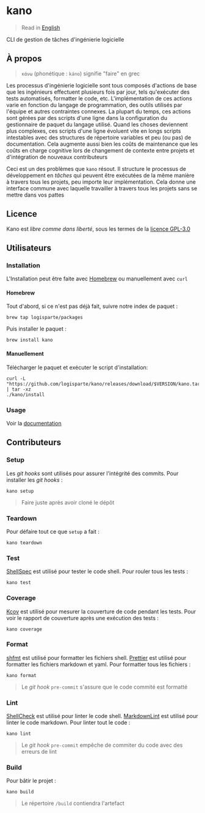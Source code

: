 # kano

> Read in [English](/docs/README.md)

CLI de gestion de tâches d'ingénierie logicielle

## À propos

> `κάνω` (phonétique : `káno`) signifie "faire" en grec

Les processus d'ingénierie logicielle sont tous composés d'actions de base que les ingénieurs
effectuent plusieurs fois par jour, tels qu'exécuter des tests automatisés, formatter le code,
etc. L'implémentation de ces actions varie en fonction du langage de programmation, des outils
utilisés par l'équipe et autres contraintes connexes. La plupart du temps, ces actions sont
gérées par des scripts d'une ligne dans la configuration du gestionnaire de paquet du langage
utilisé. Quand les choses deviennent plus complexes, ces scripts d'une ligne évoluent vite en
longs scripts intestables avec des structures de répertoire variables et peu (ou pas) de
documentation. Cela augmente aussi bien les coûts de maintenance que les coûts en charge
cognitive lors de changement de contexte entre projets et d'intégration de nouveaux
contributeurs

Ceci est un des problèmes que `kano` résout. Il structure le processus de développement en
_tâches_ qui peuvent être exécutées de la même manière à travers tous les projets, peu importe
leur implémentation. Cela donne une interface commune avec laquelle travailler à travers tous
les projets sans se mettre dans vos pattes

## Licence

Kano est _libre comme dans liberté_, sous les termes de la [licence GPL-3.0](/LICENSE)

## Utilisateurs

### Installation

L'Installation peut être faite avec [Homebrew](https://github.com/Homebrew/brew) ou manuellement
avec `curl`

#### Homebrew

Tout d'abord, si ce n'est pas déjà fait, suivre notre index de paquet :

```shell
brew tap logisparte/packages
```

Puis installer le paquet :

```shell
brew install kano
```

#### Manuellement

Télécharger le paquet et exécuter le script d'installation:

```shell
curl -L "https://github.com/logisparte/kano/releases/download/$VERSION/kano.tar.gz" | tar -xz
./kano/install
```

### Usage

Voir la [documentation](/docs/fr/usage.md)

## Contributeurs

### Setup

Les _git hooks_ sont utilisés pour assurer l'intégrité des commits. Pour installer les _git
hooks_ :

```shell
kano setup
```

> Faire juste après avoir cloné le dépôt

### Teardown

Pour défaire tout ce que `setup` a fait :

```shell
kano teardown
```

### Test

[ShellSpec](https://github.com/shellspec/shellspec) est utilisé pour tester le code shell. Pour
rouler tous les tests :

```shell
kano test
```

### Coverage

[Kcov](https://github.com/SimonKagstrom/kcov) est utilisé pour mesurer la couverture de code
pendant les tests. Pour voir le rapport de couverture après une exécution des tests :

```shell
kano coverage
```

### Format

[shfmt](https://github.com/mvdan/sh) est utilisé pour formatter les fichiers shell.
[Prettier](https://github.com/prettier/prettier) est utilisé pour formatter les fichiers
markdown et yaml. Pour formatter tous les fichiers :

```shell
kano format
```

> Le _git hook_ `pre-commit` s'assure que le code commité est formatté

### Lint

[ShellCheck](https://github.com/koalaman/shellcheck) est utilisé pour linter le code shell.
[MarkdownLint](https://github.com/igorshubovych/markdownlint-cli) est utilisé pour linter le
code markdown. Pour linter tout le code :

```shell
kano lint
```

> Le _git hook_ `pre-commit` empêche de commiter du code avec des erreurs de lint

### Build

Pour bâtir le projet :

```shell
kano build
```

> Le répertoire `/build` contiendra l'artefact
